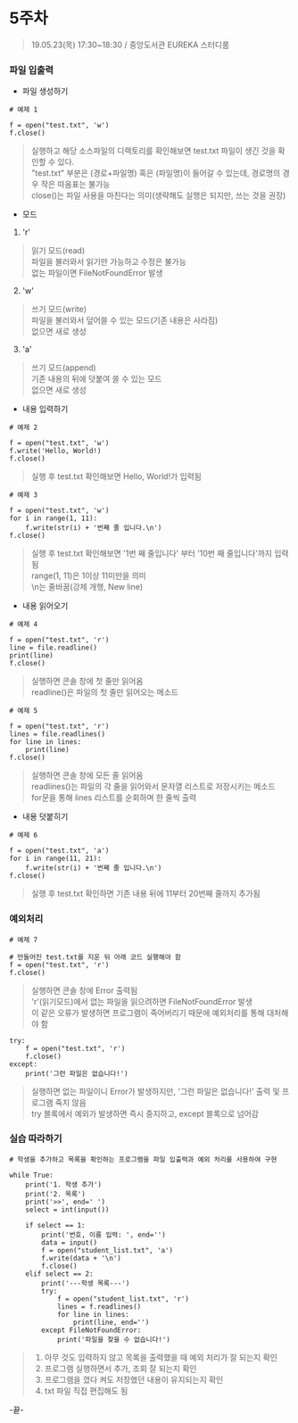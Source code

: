 # 5주차
> 19.05.23(목) 17:30~18:30 / 중앙도서관 EUREKA 스터디룸

### 파일 입출력
- 파일 생성하기
~~~
# 예제 1

f = open("test.txt", 'w')
f.close()
~~~
> 실행하고 해당 소스파일의 디렉토리를 확인해보면 test.txt 파일이 생긴 것을 확인할 수 있다.\
> "test.txt" 부분은 (경로+파일명) 혹은 (파일명)이 들어갈 수 있는데, 경로명의 경우 작은 따옴표는 불가능\
> close()는 파일 사용을 마친다는 의미(생략해도 실행은 되지만, 쓰는 것을 권장)

- 모드
1. 'r'
> 읽기 모드(read)\
> 파일을 불러와서 읽기만 가능하고 수정은 불가능\
> 없는 파일이면 FileNotFoundError 발생
2. 'w'
> 쓰기 모드(write)\
> 파일을 불러와서 덮어쓸 수 있는 모드(기존 내용은 사라짐)\
> 없으면 새로 생성
3. 'a'
> 쓰기 모드(append)\
> 기존 내용의 뒤에 덧붙여 쓸 수 있는 모드\
> 없으면 새로 생성

- 내용 입력하기
~~~
# 예제 2

f = open("test.txt", 'w')
f.write('Hello, World!)
f.close()
~~~
> 실행 후 test.txt 확인해보면 Hello, World!가 입력됨

~~~
# 예제 3

f = open("test.txt", 'w')
for i in range(1, 11):
    f.write(str(i) + '번째 줄 입니다.\n')
f.close()
~~~
> 실행 후 test.txt 확인해보면 '1번 째 줄입니다' 부터 '10번 째 줄입니다'까지 입력됨\
> range(1, 11)은 1이상 11미만을 의미\
> \n는 줄바꿈(강제 개행, New line)

- 내용 읽어오기
~~~
# 예제 4

f = open("test.txt", 'r')
line = file.readline()
print(line)
f.close()
~~~
> 실행하면 콘솔 창에 첫 줄만 읽어옴\
> readline()은 파일의 첫 줄만 읽어오는 메소드

~~~
# 예제 5

f = open("test.txt", 'r')
lines = file.readlines()
for line in lines:
    print(line)
f.close()
~~~
> 실행하면 콘솔 창에 모든 줄 읽어옴\
> readlines()는 파일의 각 줄을 읽어와서 문자열 리스트로 저장시키는 메소드\
> for문을 통해 lines 리스트를 순회하며 한 줄씩 출력

- 내용 덧붙히기
~~~
# 예제 6

f = open("test.txt", 'a')
for i in range(11, 21):
    f.write(str(i) + '번째 줄 입니다.\n')
f.close()
~~~
> 실행 후 test.txt 확인하면 기존 내용 뒤에 11부터 20번째 줄까지 추가됨


### 예외처리
~~~
# 예제 7

# 만들어진 test.txt를 지운 뒤 아래 코드 실행해야 함
f = open("test.txt", 'r')
f.close()
~~~
> 실행하면 콘솔 창에 Error 출력됨\
> 'r'(읽기모드)에서 없는 파일을 읽으려하면 FileNotFoundError 발생\
> 이 같은 오류가 발생하면 프로그램이 죽어버리기 때문에 예외처리를 통해 대처해야 함

~~~
try:
    f = open("test.txt", 'r')
    f.close()
except:
    print('그런 파일은 없습니다!')
~~~
> 실행하면 없는 파일이니 Error가 발생하지만, '그런 파일은 없습니다!' 출력 및 프로그램 죽지 않음\
> try 블록에서 예외가 발생하면 즉시 중지하고, except 블록으로 넘어감


### 실습 따라하기
~~~
# 학생을 추가하고 목록을 확인하는 프로그램을 파일 입출력과 예외 처리를 사용하여 구현

while True:
    print('1. 학생 추가')
    print('2. 목록')
    print('>>', end=' ')
    select = int(input())
    
    if select == 1:
        print('번호, 이름 입력: ', end='')
        data = input()
        f = open("student_list.txt", 'a')
        f.write(data + '\n')
        f.close()
    elif select == 2:
        print('---학생 목록---')
        try:
            f = open("student_list.txt", 'r')
            lines = f.readlines()
            for line in lines:
                print(line, end='')
        except FileNotFoundError:
            print('파일을 찾을 수 없습니다!')
~~~

> 1. 아무 것도 입력하지 않고 목록을 출력했을 때 예외 처리가 잘 되는지 확인
> 2. 프로그램 실행하면서 추가, 조회 잘 되는지 확인
> 3. 프로그램을 껐다 켜도 저장했던 내용이 유지되는지 확인
> 4. txt 파일 직접 편집해도 됨


-끝-
